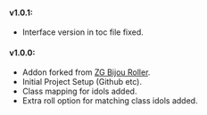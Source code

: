#### v1.0.1:

* Interface version in toc file fixed.

#### v1.0.0:

* Addon forked from [ZG Bijou Roller](https://www.curseforge.com/wow/addons/zg-bijou-roller).
* Initial Project Setup (Github etc).
* Class mapping for idols added.
* Extra roll option for matching class idols added.